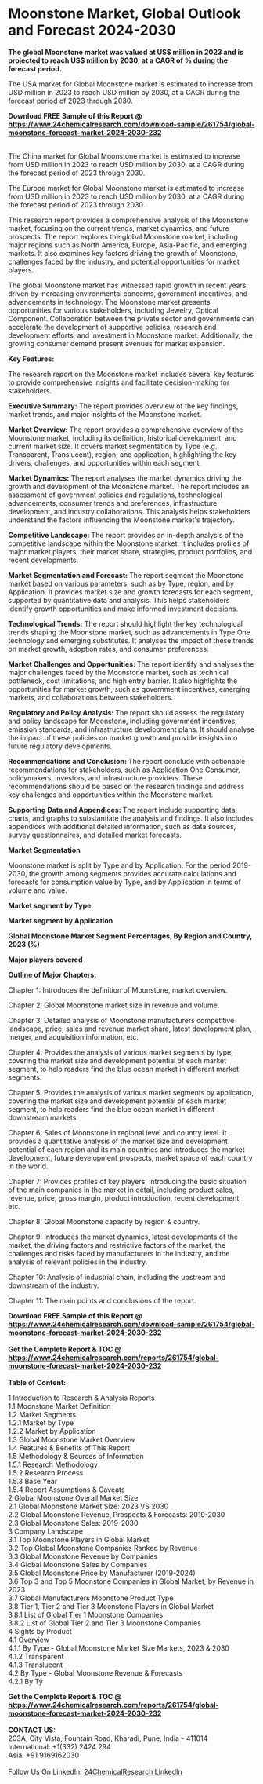 <h1>Moonstone Market, Global Outlook and Forecast 2024-2030</h1><p><strong>The global Moonstone market was valued at US$ million in 2023 and is projected to reach US$ million by 2030, at a CAGR of % during the forecast period.</strong></p><p>
</p><p>The USA market for Global Moonstone market is estimated to increase from USD million in 2023 to reach USD million by 2030, at a CAGR during the forecast period of 2023 through 2030.</p><div><b>Download FREE Sample of this Report @ 
            <a href="https://www.24chemicalresearch.com/download-sample/261754/global-moonstone-forecast-market-2024-2030-232">
            https://www.24chemicalresearch.com/download-sample/261754/global-moonstone-forecast-market-2024-2030-232</a></b></div><br><p>
</p><p>The China market for Global Moonstone market is estimated to increase from USD million in 2023 to reach USD million by 2030, at a CAGR during the forecast period of 2023 through 2030.</p><p>
</p><p>The Europe market for Global Moonstone market is estimated to increase from USD million in 2023 to reach USD million by 2030, at a CAGR during the forecast period of 2023 through 2030.</p><p>
</p><p>This research report provides a comprehensive analysis of the Moonstone market, focusing on the current trends, market dynamics, and future prospects. The report explores the global Moonstone market, including major regions such as North America, Europe, Asia-Pacific, and emerging markets. It also examines key factors driving the growth of Moonstone, challenges faced by the industry, and potential opportunities for market players.</p><p>
</p><p>The global Moonstone market has witnessed rapid growth in recent years, driven by increasing environmental concerns, government incentives, and advancements in technology. The Moonstone market presents opportunities for various stakeholders, including Jewelry, Optical Component. Collaboration between the private sector and governments can accelerate the development of supportive policies, research and development efforts, and investment in Moonstone market. Additionally, the growing consumer demand present avenues for market expansion.</p><p>
</p><p></p><p>
<strong>Key Features:</strong></p><p>
The research report on the Moonstone market includes several key features to provide comprehensive insights and facilitate decision-making for stakeholders.</p><p>
<strong>Executive Summary:</strong> The report provides overview of the key findings, market trends, and major insights of the Moonstone market.</p><p>
<strong>Market Overview: </strong>The report provides a comprehensive overview of the Moonstone market, including its definition, historical development, and current market size. It covers market segmentation by Type (e.g., Transparent, Translucent), region, and application, highlighting the key drivers, challenges, and opportunities within each segment.</p><p>
<strong>Market Dynamics:</strong> The report analyses the market dynamics driving the growth and development of the Moonstone market. The report includes an assessment of government policies and regulations, technological advancements, consumer trends and preferences, infrastructure development, and industry collaborations. This analysis helps stakeholders understand the factors influencing the Moonstone market's trajectory.</p><p>
<strong>Competitive Landscape: </strong>The report provides an in-depth analysis of the competitive landscape within the Moonstone market. It includes profiles of major market players, their market share, strategies, product portfolios, and recent developments.</p><p>
<strong>Market Segmentation and Forecast: </strong>The report segment the Moonstone market based on various parameters, such as by Type, region, and by Application. It provides market size and growth forecasts for each segment, supported by quantitative data and analysis. This helps stakeholders identify growth opportunities and make informed investment decisions.</p><p>
<strong>Technological Trends:</strong> The report should highlight the key technological trends shaping the Moonstone market, such as advancements in Type One technology and emerging substitutes. It analyses the impact of these trends on market growth, adoption rates, and consumer preferences.</p><p>
<strong>Market Challenges and Opportunities: </strong>The report identify and analyses the major challenges faced by the Moonstone market, such as technical bottleneck, cost limitations, and high entry barrier. It also highlights the opportunities for market growth, such as government incentives, emerging markets, and collaborations between stakeholders.</p><p>
<strong>Regulatory and Policy Analysis: </strong>The report should assess the regulatory and policy landscape for Moonstone, including government incentives, emission standards, and infrastructure development plans. It should analyse the impact of these policies on market growth and provide insights into future regulatory developments.</p><p>
<strong>Recommendations and Conclusion: </strong>The report conclude with actionable recommendations for stakeholders, such as Application One Consumer, policymakers, investors, and infrastructure providers. These recommendations should be based on the research findings and address key challenges and opportunities within the Moonstone market.</p><p>
<strong>Supporting Data and Appendices: </strong>The report include supporting data, charts, and graphs to substantiate the analysis and findings. It also includes appendices with additional detailed information, such as data sources, survey questionnaires, and detailed market forecasts.</p><p>
<strong>Market Segmentation</strong></p><p>
Moonstone market is split by Type and by Application. For the period 2019-2030, the growth among segments provides accurate calculations and forecasts for consumption value by Type, and by Application in terms of volume and value.</p><p>
<strong>Market segment by Type</strong></p><p>
</p><p>
</p><p><strong>Market segment by Application</strong></p><p>
</p><p>
</p><p><strong>Global Moonstone Market Segment Percentages, By Region and Country, 2023 (%)</strong></p><p>
</p><p>
</p><p></p><p>
<strong>Major players covered</strong></p><p>
</p><p>
</p><p><strong>Outline of Major Chapters:</strong></p><p>
Chapter 1: Introduces the definition of Moonstone, market overview.</p><p>
Chapter 2: Global Moonstone market size in revenue and volume.</p><p>
Chapter 3: Detailed analysis of Moonstone manufacturers competitive landscape, price, sales and revenue market share, latest development plan, merger, and acquisition information, etc.</p><p>
Chapter 4: Provides the analysis of various market segments by type, covering the market size and development potential of each market segment, to help readers find the blue ocean market in different market segments.</p><p>
Chapter 5: Provides the analysis of various market segments by application, covering the market size and development potential of each market segment, to help readers find the blue ocean market in different downstream markets.</p><p>
Chapter 6: Sales of Moonstone in regional level and country level. It provides a quantitative analysis of the market size and development potential of each region and its main countries and introduces the market development, future development prospects, market space of each country in the world.</p><p>
Chapter 7: Provides profiles of key players, introducing the basic situation of the main companies in the market in detail, including product sales, revenue, price, gross margin, product introduction, recent development, etc.</p><p>
Chapter 8: Global Moonstone capacity by region &amp; country.</p><p>
Chapter 9: Introduces the market dynamics, latest developments of the market, the driving factors and restrictive factors of the market, the challenges and risks faced by manufacturers in the industry, and the analysis of relevant policies in the industry.</p><p>
Chapter 10: Analysis of industrial chain, including the upstream and downstream of the industry.</p><p>
Chapter 11: The main points and conclusions of the report.</p><div><b>Download FREE Sample of this Report @ 
            <a href="https://www.24chemicalresearch.com/download-sample/261754/global-moonstone-forecast-market-2024-2030-232">
            https://www.24chemicalresearch.com/download-sample/261754/global-moonstone-forecast-market-2024-2030-232</a></b></div><br><div><b>Get the Complete Report & TOC @ 
            <a href="https://www.24chemicalresearch.com/reports/261754/global-moonstone-forecast-market-2024-2030-232">
            https://www.24chemicalresearch.com/reports/261754/global-moonstone-forecast-market-2024-2030-232</a></b></div><br>
            <b>Table of Content:</b><p>1 Introduction to Research & Analysis Reports<br />
    1.1 Moonstone Market Definition<br />
    1.2 Market Segments<br />
        1.2.1 Market by Type<br />
        1.2.2 Market by Application<br />
    1.3 Global Moonstone Market Overview<br />
    1.4 Features & Benefits of This Report<br />
    1.5 Methodology & Sources of Information<br />
        1.5.1 Research Methodology<br />
        1.5.2 Research Process<br />
        1.5.3 Base Year<br />
        1.5.4 Report Assumptions & Caveats<br />
2 Global Moonstone Overall Market Size<br />
    2.1 Global Moonstone Market Size: 2023 VS 2030<br />
    2.2 Global Moonstone Revenue, Prospects & Forecasts: 2019-2030<br />
    2.3 Global Moonstone Sales: 2019-2030<br />
3 Company Landscape<br />
    3.1 Top Moonstone Players in Global Market<br />
    3.2 Top Global Moonstone Companies Ranked by Revenue<br />
    3.3 Global Moonstone Revenue by Companies<br />
    3.4 Global Moonstone Sales by Companies<br />
    3.5 Global Moonstone Price by Manufacturer (2019-2024)<br />
    3.6 Top 3 and Top 5 Moonstone Companies in Global Market, by Revenue in 2023<br />
    3.7 Global Manufacturers Moonstone Product Type<br />
    3.8 Tier 1, Tier 2 and Tier 3 Moonstone Players in Global Market<br />
        3.8.1 List of Global Tier 1 Moonstone Companies<br />
        3.8.2 List of Global Tier 2 and Tier 3 Moonstone Companies<br />
4 Sights by Product<br />
    4.1 Overview<br />
        4.1.1 By Type - Global Moonstone Market Size Markets, 2023 & 2030<br />
        4.1.2 Transparent<br />
        4.1.3 Translucent<br />
    4.2 By Type - Global Moonstone Revenue & Forecasts<br />
        4.2.1 By Ty</p><div><b>Get the Complete Report & TOC @ 
            <a href="https://www.24chemicalresearch.com/reports/261754/global-moonstone-forecast-market-2024-2030-232">
            https://www.24chemicalresearch.com/reports/261754/global-moonstone-forecast-market-2024-2030-232</a></b></div><br><b>CONTACT US:</b><br>
            203A, City Vista, Fountain Road, Kharadi, Pune, India - 411014<br>
            International: +1(332) 2424 294<br>
            Asia: +91 9169162030 <br><br>
            Follow Us On LinkedIn: <a href="https://www.linkedin.com/company/24chemicalresearch/">24ChemicalResearch LinkedIn</a>